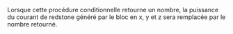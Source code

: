 Lorsque cette procédure conditionnelle retourne un nombre, la puissance du courant de redstone généré par le bloc en x, y et z sera remplacée par le nombre retourné.